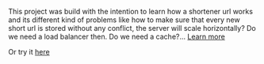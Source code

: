 This project was build with the intention to learn how a shortener url works and its different kind of problems like how to make sure that every new short url is stored without any conflict, the server will scale horizontally? Do we need a load balancer then. Do we need a cache?...
<a href="https://www.sebsrdev.com/my-projects/shortener-url">Learn more<a>

Or try it <a href="https://shortener-url-frontend.vercel.app/">here<a>
